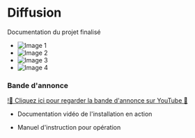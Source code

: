 # Diffusion

Documentation du projet finalisé

- ![Image 1](https://placehold.co/400x400?text=1+image)
- ![Image 2](https://placehold.co/400x400?text=2+image)
- ![Image 3](https://placehold.co/400x400?text=3+image)
- ![Image 4](https://placehold.co/400x400?text=4+image)

### Bande d'annonce

[!🔗 Cliquez ici pour regarder la bande d'annonce sur YouTube 🚀](https://youtu.be/7dyGnVHcX7k)

- Documentation vidéo de l'installation en action

- Manuel d'instruction pour opération
